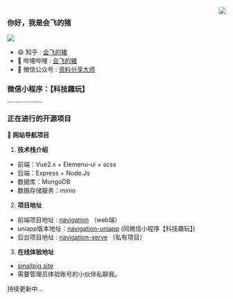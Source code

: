 <img align="right" src="https://github-readme-stats.vercel.app/api?username=hacker233&show_icons=true&icon_color=CE1D2D&text_color=718096&bg_color=ffffff&hide_title=true" />

### 你好，我是会飞的猪

![](https://visitor-badge.glitch.me/badge?page_id=hacker233.readme)

- :smile:  知乎 : [会飞的猪](https://www.zhihu.com/people/luhongquan)
- :blowfish:  哔哩哔哩 : [会飞的猪](https://space.bilibili.com/493520625)
- :bath: 微信公众号 : [资料分享大师](https://mp.weixin.qq.com/mp/profile_ext?action=home&__biz=Mzg3NDEwMzk4NA==&scene=124&uin=&key=&devicetype=Windows+10+x64&version=63030532&lang=zh_CN&a8scene=7&fontgear=2)



### 微信小程序：【科技趣玩】

<img src="https://smallpig.site/img/qrcode.35525b81.jpg" alt="https://smallpig.site/img/qrcode.35525b81.jpg" style="zoom:25%;" />



### 正在进行的开源项目

**:pushpin: 网站导航项目**
1. **技术栈介绍**
- 前端：Vue2.x + Elemenu-ui + scss
- 后端：Express + Node.Js
- 数据库：MongoDB
- 数据存储服务：minio
2. **项目地址**
* 前端项目地址 : [navigation](https://github.com/Hacker233/navigation) （web端）
* uniapp版本地址：[navigation-uniapp](https://github.com/Hacker233/navigation-uniapp) (同微信小程序【科技趣玩】)
* 后台项目地址 : [navigation-serve](https://github.com/Hacker233/navigation-serve) （私有项目）
3. **在线体验地址**
* [smallpig.site](http://smallpig.site/)
* 需要管理员体验账号的小伙伴私聊我。

持续更新中...

